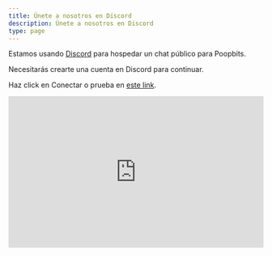 ```yaml
---
title: Únete a nosotros en Discord
description: Únete a nosotros en Discord
type: page
---
```


Estamos usando [Discord](https://discord.com) para hospedar un chat público para Poopbits.

Necesitarás crearte una cuenta en Discord para continuar.

Haz click en Conectar o prueba en [este link](https://discord.gg/t7vd2NT).

<iframe src="https://discordapp.com/widget?id=608242475043389480&theme=dark" width="100%" height="300" allowtransparency="true" frameborder="0" sandbox="allow-popups allow-popups-to-escape-sandbox allow-same-origin allow-scripts"></iframe>
